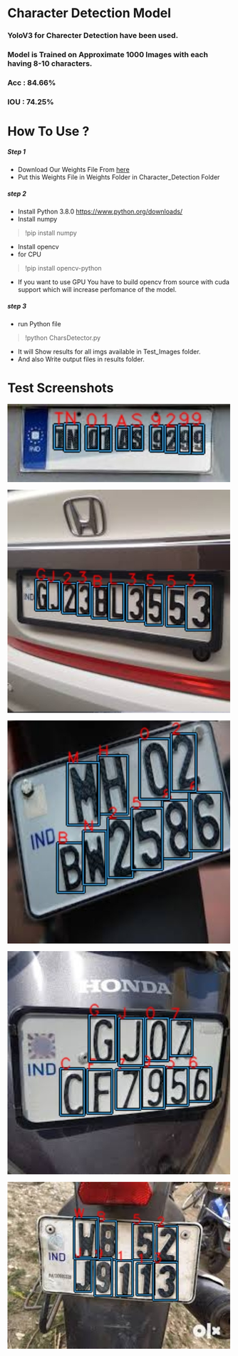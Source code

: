 # Character Detection Model
### YoloV3 for Charecter Detection have been used.
### Model is Trained on Approximate 1000 Images with each having 8-10 characters.
### Acc : 84.66%
### IOU : 74.25%

# How To Use ?
##### Step 1 
* Download Our Weights File From [here](https://drive.google.com/file/d/1DC7a8VNodvJYHZwn1pl8bPj0EYOh086H/view?usp=sharing)
* Put this Weights File in Weights Folder in Character_Detection Folder

##### step 2
* Install Python 3.8.0
https://www.python.org/downloads/
* Install numpy
> !pip install numpy
* Install opencv
* for CPU
> !pip install opencv-python

* If you want to use GPU You have to build opencv from source with cuda support which will increase perfomance of the model.

##### step 3
* run Python file 
> !python CharsDetector.py

* It will Show results for all imgs available in Test_Images folder.
* And also Write output files in results folder.

# Test Screenshots
![Screen Shot 1](https://github.com/manan-d8/CB31_CyberKnights/blob/master/Character_Detection/Results/CharDetect9.jpg)

![Screen Shot 1](https://github.com/manan-d8/CB31_CyberKnights/blob/master/Character_Detection/Results/CharDetect6.jpg)

![Screen Shot 1](https://github.com/manan-d8/CB31_CyberKnights/blob/master/Character_Detection/Results/CharDetect1.jpg)

![Screen Shot 1](https://github.com/manan-d8/CB31_CyberKnights/blob/master/Character_Detection/Results/CharDetect2.jpg)

![Screen Shot 1](https://github.com/manan-d8/CB31_CyberKnights/blob/master/Character_Detection/Results/CharDetect5.jpg)

